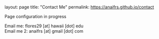 layout: page
title: "Contact Me"
permalink: https://anaifrs.github.io/contact

Page configuration in progress 

Email me: flores29 [at] hawaii [dot] edu </br> 
Email me 2: anaifrs [at] gmail [dot] com
